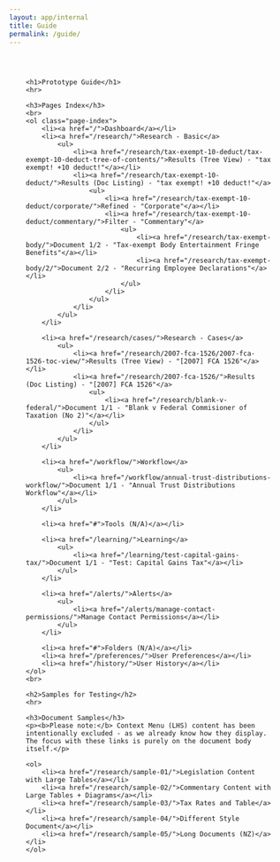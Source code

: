 ```yaml
---
layout: app/internal
title: Guide
permalink: /guide/
---
```


<style>
    ul, ol {
        margin-bottom: 15px;
    }

    ul {
        list-style: none;
    }

    ol > li {
        margin-bottom: 15px;
    }

    .lv-content-block {
        padding: 30px;
    }

    .page-index > li > a {
        font-weight: bold;
    }
</style>

<div class="lv-content-block">

    <h1>Prototype Guide</h1>
    <hr>

    <h3>Pages Index</h3>
    <br>
    <ol class="page-index">
        <li><a href="/">Dashboard</a></li>
        <li><a href="/research/">Research - Basic</a>
            <ul>
                <li><a href="/research/tax-exempt-10-deduct/tax-exempt-10-deduct-tree-of-contents/">Results (Tree View) - "tax exempt! +10 deduct!"</a></li>
                <li><a href="/research/tax-exempt-10-deduct/">Results (Doc Listing) - "tax exempt! +10 deduct!"</a>
                    <ul>
                        <li><a href="/research/tax-exempt-10-deduct/corporate/">Refined - "Corporate"</a></li>
                        <li><a href="/research/tax-exempt-10-deduct/commentary/">Filter - "Commentary"</a>
                            <ul>
                                <li><a href="/research/tax-exempt-body/">Document 1/2 - "Tax-exempt Body Entertainment Fringe Benefits"</a></li>
                                <li><a href="/research/tax-exempt-body/2/">Document 2/2 - "Recurring Employee Declarations"</a></li>
                            </ul>
                        </li>
                    </ul>
                </li>
            </ul>
        </li>

        <li><a href="/research/cases/">Research - Cases</a>
            <ul>
                <li><a href="/research/2007-fca-1526/2007-fca-1526-toc-view/">Results (Tree View) - "[2007] FCA 1526"</a></li>
                <li><a href="/research/2007-fca-1526/">Results (Doc Listing) - "[2007] FCA 1526"</a>
                    <ul>
                        <li><a href="/research/blank-v-federal/">Document 1/1 - "Blank v Federal Commisioner of Taxation (No 2)"</a></li>
                    </ul>
                </li>
            </ul>
        </li>

        <li><a href="/workflow/">Workflow</a>
            <ul>
                <li><a href="/workflow/annual-trust-distributions-workflow/">Document 1/1 - "Annual Trust Distributions Workflow"</a></li>
            </ul>
        </li>

        <li><a href="#">Tools (N/A)</a></li>

        <li><a href="/learning/">Learning</a>
            <ul>
                <li><a href="/learning/test-capital-gains-tax/">Document 1/1 - "Test: Capital Gains Tax"</a></li>
            </ul>
        </li>

        <li><a href="/alerts/">Alerts</a>
            <ul>
                <li><a href="/alerts/manage-contact-permissions/">Manage Contact Permissions</a></li>
            </ul>
        </li>

        <li><a href="#">Folders (N/A)</a></li>
        <li><a href="/preferences/">User Preferences</a></li>
        <li><a href="/history/">User History</a></li>
    </ol>
    <br>

    <h2>Samples for Testing</h2>
    <hr>

    <h3>Document Samples</h3>
    <p><b>Please note:</b> Context Menu (LHS) content has been intentionally excluded - as we already know how they display. The focus with these links is purely on the document body itself.</p>

    <ol>
        <li><a href="/research/sample-01/">Legislation Content with Large Tables</a></li>
        <li><a href="/research/sample-02/">Commentary Content with Large Tables + Diagrams</a></li>
        <li><a href="/research/sample-03/">Tax Rates and Table</a></li>
        <li><a href="/research/sample-04/">Different Style Document</a></li>
        <li><a href="/research/sample-05/">Long Documents (NZ)</a></li>
    </ol>

</div>

